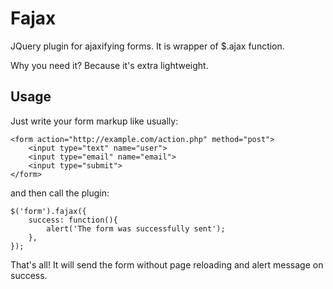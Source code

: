 # Fajax
JQuery plugin for ajaxifying forms. It is wrapper of $.ajax function.

Why you need it? Because it's extra lightweight.

## Usage
Just write your form markup like usually:
```
<form action="http://example.com/action.php" method="post">
    <input type="text" name="user">
    <input type="email" name="email">
    <input type="submit">
</form>
```
and then call the plugin:
```
$('form').fajax({
    success: function(){
        alert('The form was successfully sent');
    },
});
```
That's all! It will send the form without page reloading and alert message on success.
